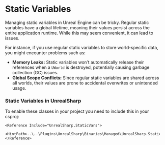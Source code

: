 # Static Variables

Managing static variables in Unreal Engine can be tricky. Regular static variables have a global lifetime, meaning their values persist across the entire application runtime. While this may seem convenient, it can lead to issues.

For instance, if you use regular static variables to store world-specific data, you might encounter problems such as:

* **Memory Leaks:** Static variables won’t automatically release their references when a `UWorld` is destroyed, potentially causing garbage collection (GC) issues.
* **Global Scope Conflicts:** Since regular static variables are shared across all worlds, their values are prone to accidental overwrites or unintended usage.

### Static Variables in UnrealSharp

To enable these classes in your project you need to include this in your csproj:

```xml-doc
<Reference Include="UnrealSharp.StaticVars">
  <HintPath>..\..\Plugins\UnrealSharp\Binaries\Managed\UnrealSharp.StaticVars.dll</HintPath>
</Reference>
```

